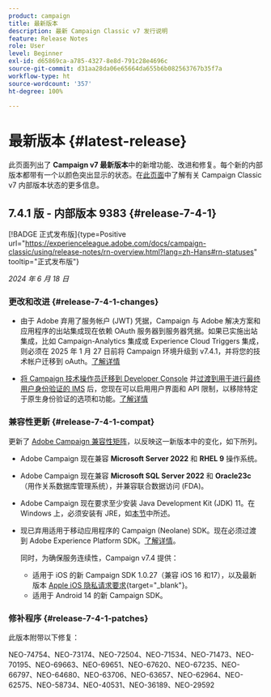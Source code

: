```yaml
---
product: campaign
title: 最新版本
description: 最新 Campaign Classic v7 发行说明
feature: Release Notes
role: User
level: Beginner
exl-id: d65869ca-a785-4327-8e8d-791c28e4696c
source-git-commit: d31aa28da06e65664da655b6b082563767b35f7a
workflow-type: ht
source-wordcount: '357'
ht-degree: 100%

---
```


# 最新版本 {#latest-release}

此页面列出了 **Campaign v7 最新版本**&#x200B;中的新增功能、改进和修复。每个新的内部版本都带有一个以颜色突出显示的状态。在[此页面](rn-overview.md)中了解有关 Campaign Classic v7 内部版本状态的更多信息。

## 7.4.1 版 - 内部版本 9383 {#release-7-4-1}

[!BADGE 正式发布版]{type=Positive url="https://experienceleague.adobe.com/docs/campaign-classic/using/release-notes/rn-overview.html?lang=zh-Hans#rn-statuses" tooltip="正式发布版"}

_2024 年 6 月 18 日_

### 更改和改进 {#release-7-4-1-changes}

* 由于 Adobe 弃用了服务帐户 (JWT) 凭据，Campaign 与 Adobe 解决方案和应用程序的出站集成现在依赖 OAuth 服务器到服务器凭据。如果已实施出站集成，比如 Campaign-Analytics 集成或 Experience Cloud Triggers 集成，则必须在 2025 年 1 月 27 日前将 Campaign 环境升级到 v7.4.1，并将您的技术帐户迁移到 oAuth。[了解详情](../../integrations/using/oauth-technical-account.md)

* [将 Campaign 技术操作员迁移到 Developer Console](../../technotes/using/ims-migration.md) 并[过渡到用于进行最终用户身份验证的 IMS](../../technotes/using/migrate-users-to-ims.md) 后，您现在可以启用用户界面和 API 限制，以移除特定于原生身份验证的选项和功能。[了解详情](../../technotes/using/impact-ims-migration.md)



### 兼容性更新 {#release-7-4-1-compat}

更新了 [Adobe Campaign 兼容性矩阵](compatibility-matrix.md)，以反映这一新版本中的变化，如下所列。

* Adobe Campaign 现在兼容 **Microsoft Server 2022** 和 **RHEL 9** 操作系统。

* Adobe Campaign 现在兼容 **Microsoft SQL Server 2022** 和 **Oracle23c**（用作关系数据库管理系统），并兼容联合数据访问 (FDA)。

* Adobe Campaign 现在要求至少安装 Java Development Kit (JDK) 11。在 Windows 上，必须安装有 JRE，如[本节](../../installation/using/application-server.md#jdk)中所述。

* 现已弃用适用于移动应用程序的 Campaign (Neolane) SDK。现在必须过渡到 Adobe Experience Platform SDK。[了解详情](deprecated-features.md)。

  同时，为确保服务连续性，Campaign v7.4 提供：

   * 适用于 iOS 的新 Campaign SDK 1.0.27（兼容 iOS 16 和17），以及最新版本 [Apple iOS 隐私请求要求](https://developer.apple.com/news/?id=r1henawx){target="_blank"}。
   * 适用于 Android 14 的新 Campaign SDK。


### 修补程序 {#release-7-4-1-patches}

此版本附带以下修复：

NEO-74754、NEO-73174、NEO-72504、NEO-71534、NEO-71473、NEO-70195、NEO-69663、NEO-69651、NEO-67620、NEO-67235、NEO-66797、NEO-64680、NEO-63706、NEO-63657、NEO-62964、NEO-62575、NEO-58734、NEO-40531、NEO-36189、NEO-29592

